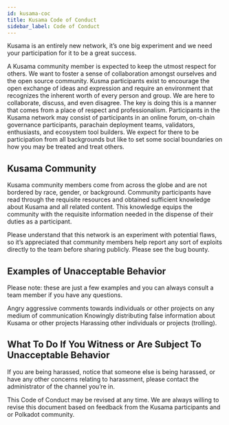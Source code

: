 ```yaml
---
id: kusama-coc
title: Kusama Code of Conduct
sidebar_label: Code of Conduct
---
```


Kusama is an entirely new network, it’s one big experiment and we need your participation for it to
be a great success.

A Kusama community member is expected to keep the utmost respect for others. We want to foster a
sense of collaboration amongst ourselves and the open source community. Kusma participants exist to
encourage the open exchange of ideas and expression and require an environment that recognizes the
inherent worth of every person and group. We are here to collaborate, discuss, and even disagree.
The key is doing this is a manner that comes from a place of respect and professionalism.
Participants in the Kusama network may consist of participants in an online forum, on-chain
governance participants, parachain deployment teams, validators, enthusiasts, and ecosystem tool
builders. We expect for there to be participation from all backgrounds but like to set some social
boundaries on how you may be treated and treat others.

## Kusama Community

Kusama community members come from across the globe and are not bordered by race, gender, or
background. Community participants have read through the requisite resources and obtained sufficient
knowledge about Kusama and all related content. This knowledge equips the community with the
requisite information needed in the dispense of their duties as a participant.

Please understand that this network is an experiment with potential flaws, so it’s appreciated that
community members help report any sort of exploits directly to the team before sharing publicly.
Please see the bug bounty.

## Examples of Unacceptable Behavior

Please note: these are just a few examples and you can always consult a team member if you have any
questions.

Angry aggressive comments towards individuals or other projects on any medium of communication
Knowingly distributing false information about Kusama or other projects Harassing other individuals
or projects (trolling).

## What To Do If You Witness or Are Subject To Unacceptable Behavior

If you are being harassed, notice that someone else is being harassed, or have any other concerns
relating to harassment, please contact the administrator of the channel you’re in.

This Code of Conduct may be revised at any time. We are always willing to revise this document based
on feedback from the Kusama participants and or Polkadot community.

